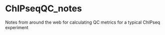 # ChIPseqQC_notes
Notes from around the web for calculating QC metrics for a typical ChIPseq experiment
